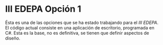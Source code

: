 III EDEPA Opción 1
=================

Ésta es una de las opciones que se ha estado trabajando para el *III EDEPA*. El código actual consiste en una aplicación de
escritorio, programada en C#. Esta es la base, no es definitiva, se tienen que definir aspectos de diseño.
